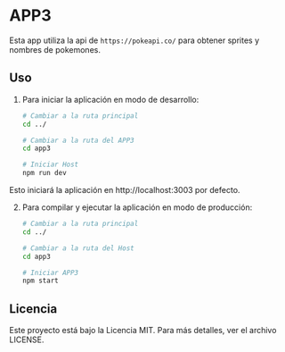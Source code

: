 # APP3

Esta app utiliza la api de `https://pokeapi.co/` para obtener sprites y nombres de pokemones.

## Uso

1. Para iniciar la aplicación en modo de desarrollo:

   ```bash
   # Cambiar a la ruta principal
   cd ../

   # Cambiar a la ruta del APP3
   cd app3

   # Iniciar Host
   npm run dev
   ```

Esto iniciará la aplicación en http://localhost:3003 por defecto.

2. Para compilar y ejecutar la aplicación en modo de producción:

   ```bash
   # Cambiar a la ruta principal
   cd ../

   # Cambiar a la ruta del Host
   cd app3

   # Iniciar APP3
   npm start
   ```

## Licencia

Este proyecto está bajo la Licencia MIT. Para más detalles, ver el archivo LICENSE.

